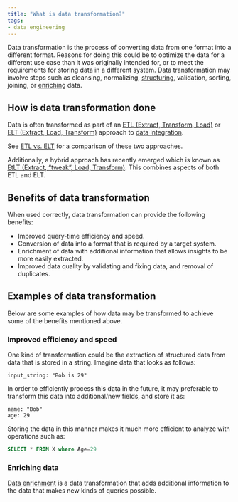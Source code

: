 ```yaml
---
title: "What is data transformation?"
tags:
- data engineering
---
```


Data transformation is the process of converting data from one format into a different format. Reasons for doing this could be to optimize the data for a different use case than it was originally intended for, or to meet the requirements for storing data in a different system. Data transformation may involve steps such as cleansing, normalizing, [structuring](term/structured%20data.md), validation, sorting, joining, or [enriching](term/data%20enrichment.md) data. 

## How is data transformation done
Data is often transformed as part of an [ETL (Extract, Transform, Load)](ETL.md) or [ELT (Extract, Load, Transform)](term/elt.md) approach to [data integration](term/data%20integration.md). 

See [ETL vs. ELT](term/etl%20vs%20elt.md) for a comparison of these two approaches.  

Additionally, a hybrid approach has recently emerged which is known as [EtLT (Extract, “tweak”, Load, Transform)](term/etlt.md). This combines aspects of both ETL and ELT. 

## Benefits of data transformation
When used correctly, data transformation can provide the following benefits:

- Improved query-time efficiency and speed. 
- Conversion of data into a format that is required by a target system.
- Enrichment of data with additional information that allows insights to be more easily extracted.
- Improved data quality by validating and fixing data, and removal of duplicates. 

## Examples of data transformation
Below are some examples of how data may be transformed to achieve some of the benefits mentioned above.

### Improved efficiency and speed
One kind of transformation could be the extraction of structured data from data that is stored in a string. Imagine data that looks as follows: 

```
input_string: "Bob is 29"
```

In order to efficiently process this data in the future, it may preferable to transform this data into additional/new fields, and store it as:

```
name: "Bob"
age: 29
```

Storing the data in this manner makes it much more efficient to analyze with operations such as:

```sql
SELECT * FROM X where Age=29
```

### Enriching data
[Data enrichment](data%20enrichment.md) is a data transformation that adds additional information to the data that makes new kinds of queries possible.  
